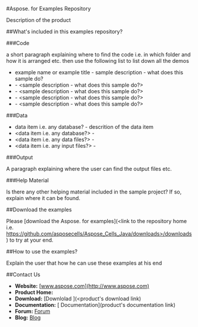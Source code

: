 #Aspose.<Product> for <Platform> Examples Repository

Description of the product



##What's included in this examples repository?

###Code

a short paragraph explaining where to find the code i.e. in which folder and how it is arranged etc. then use the following list to list down all the demos

+ example name or example title - sample description - what does this sample do?
+ <example name or example title> - <sample description - what does this sample do?>
+ <example name or example title> - <sample description - what does this sample do?>
+ <example name or example title> - <sample description - what does this sample do?>
+ <example name or example title> - <sample description - what does this sample do?>


###Data

+ data item i.e. any database? - descrition of the data item
+ <data item i.e. any database?> - <descrition of the data item>
+ <data item i.e. any data files?> - <descrition of the data item>
+ <data item i.e. any input files?> - <descrition of the data item>

###Output

A paragraph explaining where the user can find the output files etc.


###Help Material

Is there any other helping material included in the sample project? If so, explain where it can be found.

##Download the examples

Please [download the Aspose.<product name> for <platform> examples](<link to the repository home i.e. https://github.com/asposecells/Aspose_Cells_Java/downloads>/downloads) to try at your end.

##How to use the examples?

Explain the user that how he can use these examples at his end


##Contact Us

+ **Website:** [www.aspose.com](http://www.aspose.com)
+ **Product Home:** [<product name>](<product link>)
+ **Download:** [Downlolad <product name>](<product's download link)
+ **Documentation:** [<product name> Documentation](product's documentation link)
+ **Forum:** [<product name> Forum](<product family forum link>)
+ **Blog:** [<product name> Blog](<product family blog link>)
 




